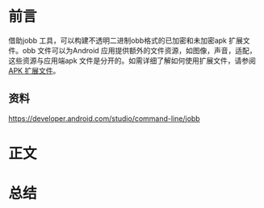 # 前言

借助jobb 工具，可以构建不透明二进制obb格式的已加密和未加密apk 扩展文件。obb 文件可以为Android 应用提供额外的文件资源，如图像，声音，适配，这些资源与应用端apk 文件是分开的。如需详细了解如何使用扩展文件，请参阅 [APK 扩展文件](https://developer.android.com/google/play/expansion-files)。

## 资料

https://developer.android.com/studio/command-line/jobb

# 正文

# 总结

